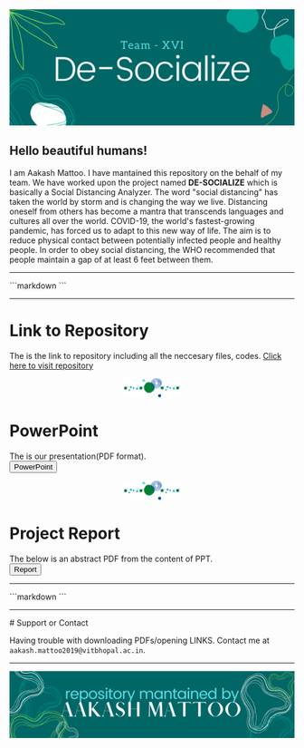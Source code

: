 <img src = "header.png" alt="WELCOME">

## **Hello beautiful humans!** <br>
I am Aakash Mattoo. I have mantained this repository on the behalf of my team. We have worked upon the project named **DE-SOCIALIZE** which is basically a Social Distancing Analyzer. The word "social distancing" has taken the world by storm and is changing the way we live. Distancing oneself from others has become a mantra that transcends languages and cultures all over the world. COVID-19, the world's fastest-growing pandemic, has forced us to adapt to this new way of life. The aim is to reduce physical contact between potentially infected people and healthy people. In order to obey social distancing, the WHO recommended that people maintain a gap of at least 6 feet between them. 
<hr>
```markdown
```
<hr>

# Link to Repository
The is the link to repository including all the neccesary files, codes.
[Click here to visit repository](https://github.com/aakashmattoo/DSN2099-Social-Distancing-Analyzer)	


<p align="center">
  <img width="100" src="dot1.png">
</p>


# PowerPoint
The is our presentation(PDF format).
<a href="Team_16 - DSN2099 - De-Socialize .pdf" target="_blank"><br>
	<button>PowerPoint</button> </a> 


<p align="center">
  <img width="100" src="dot1.png">
</p>



# Project Report
The below is an abstract PDF from the content of PPT. 
<br>
<a href="Team 16 ~Project Report~.pdf" target="_blank">
	<button>Report</button> </a> 



<hr>
```markdown
```
<hr>
# Support or Contact

Having trouble with downloading PDFs/opening LINKS. Contact me at <br> ```aakash.mattoo2019@vitbhopal.ac.in```.
	
<hr>
<img src = "footer.png" alt="WELCOME">





